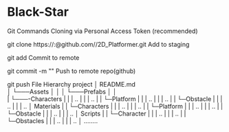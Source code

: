 # Black-Star
Git Commands
Cloning via Personal Access Token (recommended)

git clone https://<github username>:<TOKEN>@github.com/<github username>/2D_Platformer.git
Add to staging

git add 
Commit to remote

git commit -m "<commit message>"
Push to remote repo(github)

git push
File Hierarchy
project
│   README.md    
│
└───Assets
│   │
│   └───Prefabs
│       │   
|       └───-Characters
|       |      | ..
|       |      | ..
|       |    └─Platform
|       |      | ..
|       |      | ..
|       |    └─Obstacle
|       |      | ..
|       |      | ..
│       Materials
|       |    └─Characters
|       |      | ..
|       |      | ..
|       |    └─Platform
|       |      | ..
|       |      | ..
|       |    └─Obstacle
|       |      | ..
|       |      | ..
│       Scripts
|       |    └─Character
|       |      | ..
|       |      | ..
|       |    └─Obstacles
|       |      | ..
|       |      | ..
│ 
........
